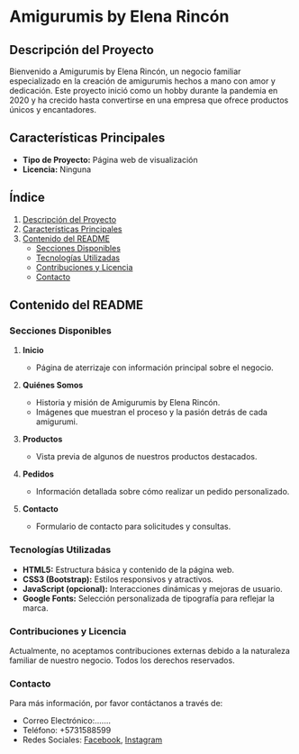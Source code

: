 # Amigurumis by Elena Rincón

## Descripción del Proyecto
Bienvenido a Amigurumis by Elena Rincón, un negocio familiar especializado en la creación de amigurumis hechos a mano con amor y dedicación. Este proyecto inició como un hobby durante la pandemia en 2020 y ha crecido hasta convertirse en una empresa que ofrece productos únicos y encantadores.

## Características Principales
- **Tipo de Proyecto:** Página web de visualización
- **Licencia:** Ninguna

## Índice

1. [Descripción del Proyecto](#descripción-del-proyecto)
2. [Características Principales](#características-principales)
3. [Contenido del README](#contenido-del-readme)
   - [Secciones Disponibles](#secciones-disponibles)
   - [Tecnologías Utilizadas](#tecnologías-utilizadas)
   - [Contribuciones y Licencia](#contribuciones-y-licencia)
   - [Contacto](#contacto)

## Contenido del README

### Secciones Disponibles

1. **Inicio**
   - Página de aterrizaje con información principal sobre el negocio.

2. **Quiénes Somos**
   - Historia y misión de Amigurumis by Elena Rincón.
   - Imágenes que muestran el proceso y la pasión detrás de cada amigurumi.

3. **Productos**
   - Vista previa de algunos de nuestros productos destacados.

4. **Pedidos**
   - Información detallada sobre cómo realizar un pedido personalizado.

5. **Contacto**
   - Formulario de contacto para solicitudes y consultas.

### Tecnologías Utilizadas
- **HTML5:** Estructura básica y contenido de la página web.
- **CSS3 (Bootstrap):** Estilos responsivos y atractivos.
- **JavaScript (opcional):** Interacciones dinámicas y mejoras de usuario.
- **Google Fonts:** Selección personalizada de tipografía para reflejar la marca.

### Contribuciones y Licencia
Actualmente, no aceptamos contribuciones externas debido a la naturaleza familiar de nuestro negocio. Todos los derechos reservados.

### Contacto
Para más información, por favor contáctanos a través de:
- Correo Electrónico:.......
- Teléfono: +5731588599
- Redes Sociales: [Facebook](https://www.facebook.com/amigurumisbyelenarincon), [Instagram](https://www.instagram.com/amigurumisbyelenarincon)

